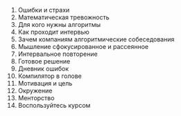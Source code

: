 1. Ошибки и страхи
2. Математическая тревожность
3. Для кого нужны алгоритмы
4. Как проходит интервью
5. Зачем компаниям алгоритмические собеседования
6. Мышление сфокусированное и рассеянное
7. Интервальное повторение
8. Готовое решение
9. Дневник ошибок
10. Компилятор в голове
11. Мотивация и цель
12. Окружение
13. Менторство
14. Воспользуйтесь курсом